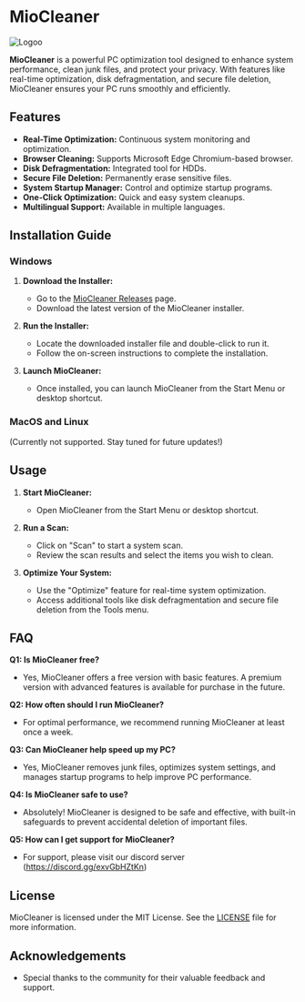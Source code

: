 # MioCleaner


![Logoo](https://github.com/WA-10/MioCleaner/assets/154737875/22b3dd4d-5236-43ab-9c31-5b18c918a789)



**MioCleaner** is a powerful PC optimization tool designed to enhance system performance, clean junk files, and protect your privacy. With features like real-time optimization, disk defragmentation, and secure file deletion, MioCleaner ensures your PC runs smoothly and efficiently.

## Features
- **Real-Time Optimization:** Continuous system monitoring and optimization.
- **Browser Cleaning:** Supports Microsoft Edge Chromium-based browser.
- **Disk Defragmentation:** Integrated tool for HDDs.
- **Secure File Deletion:** Permanently erase sensitive files.
- **System Startup Manager:** Control and optimize startup programs.
- **One-Click Optimization:** Quick and easy system cleanups.
- **Multilingual Support:** Available in multiple languages.

## Installation Guide

### Windows

1. **Download the Installer:**
   - Go to the [MioCleaner Releases](https://github.com/WA-10/MioCleaner/releases) page.
   - Download the latest version of the MioCleaner installer.

2. **Run the Installer:**
   - Locate the downloaded installer file and double-click to run it.
   - Follow the on-screen instructions to complete the installation.

3. **Launch MioCleaner:**
   - Once installed, you can launch MioCleaner from the Start Menu or desktop shortcut.

### MacOS and Linux
(Currently not supported. Stay tuned for future updates!)

## Usage

1. **Start MioCleaner:**
   - Open MioCleaner from the Start Menu or desktop shortcut.

2. **Run a Scan:**
   - Click on "Scan" to start a system scan.
   - Review the scan results and select the items you wish to clean.

3. **Optimize Your System:**
   - Use the "Optimize" feature for real-time system optimization.
   - Access additional tools like disk defragmentation and secure file deletion from the Tools menu.

## FAQ

**Q1: Is MioCleaner free?**
- Yes, MioCleaner offers a free version with basic features. A premium version with advanced features is available for purchase in the future.

**Q2: How often should I run MioCleaner?**
- For optimal performance, we recommend running MioCleaner at least once a week.

**Q3: Can MioCleaner help speed up my PC?**
- Yes, MioCleaner removes junk files, optimizes system settings, and manages startup programs to help improve PC performance.

**Q4: Is MioCleaner safe to use?**
- Absolutely! MioCleaner is designed to be safe and effective, with built-in safeguards to prevent accidental deletion of important files.

**Q5: How can I get support for MioCleaner?**
- For support, please visit our discord server (https://discord.gg/exvGbHZtKn)


## License

MioCleaner is licensed under the MIT License. See the [LICENSE](LICENSE) file for more information.

## Acknowledgements
- Special thanks to the community for their valuable feedback and support.
